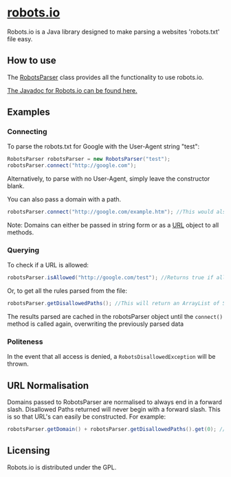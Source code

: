 <a href="https://sourceforge.net/projects/robotsio/files/latest/download">robots.io</a>
=========
Robots.io is a Java library designed to make parsing a websites 'robots.txt' file easy.

## How to use
<p>The <a href = "https://github.com/JamesFrost/robots.io/blob/master/src/me/jamesfrost/robotsio/RobotsParser.java">RobotsParser</a> class provides all the functionality to use robots.io.</p>
<a href="http://robotsio.sourceforge.net/">The Javadoc for Robots.io can be found here.</a>

## Examples

### Connecting
To parse the robots.txt for Google with the User-Agent string "test":
```java
RobotsParser robotsParser = new RobotsParser("test");
robotsParser.connect("http://google.com");
```
Alternatively, to parse with no User-Agent, simply leave the constructor blank.<br>

You can also pass a domain with a path.
```java
robotsParser.connect("http://google.com/example.htm"); //This would also be valid
```
Note: Domains can either be passed in string form or as a <a href="http://docs.oracle.com/javase/7/docs/api/java/net/URL.html">URL</a> object to all methods.

### Querying
To check if a URL is allowed:
```java
robotsParser.isAllowed("http://google.com/test"); //Returns true if allowed
```

Or, to get all the rules parsed from the file:
```java
robotsParser.getDisallowedPaths(); //This will return an ArrayList of Strings
```

The results parsed are cached in the robotsParser object until the ```connect()``` method is called again, overwriting the previously parsed data

### Politeness
In the event that all access is denied, a ```RobotsDisallowedException``` will be thrown.

## URL Normalisation
Domains passed to RobotsParser are normalised to always end in a forward slash.
Disallowed Paths returned will never begin with a forward slash.
This is so that URL's can easily be constructed. For example:
```java
robotsParser.getDomain() + robotsParser.getDisallowedPaths().get(0); // http://google.com/example.htm
```

## Licensing
Robots.io is distributed under the GPL.
